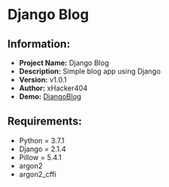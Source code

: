 # Django Blog

<h2>Information:</h2>

<ul>
 <li> <strong> Project Name:</strong> Django Blog </li>
 <li> <strong> Description:</strong> Simple blog app using Django</li>
 <li> <strong> Version:</strong> v1.0.1</li>
 <li> <strong> Author:</strong> xHacker404 </li>
 <li> <strong> Demo:</strong> <a href="http://xhacker404.pythonanywhere.com/" target="_self">DjangoBlog </a></li> 
</ul>



<h2>Requirements:</h2>

<ul>
<li> Python = 3.7.1 </li>
<li> Django = 2.1.4 </li>
<li> Pillow = 5.4.1 </li>
<li> argon2 </li>
<li> argon2_cffi </li> 
</ul> 


